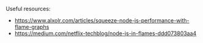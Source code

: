 Useful resources:
  - https://www.alxolr.com/articles/squeeze-node-js-performance-with-flame-graphs
  - https://medium.com/netflix-techblog/node-js-in-flames-ddd073803aa4